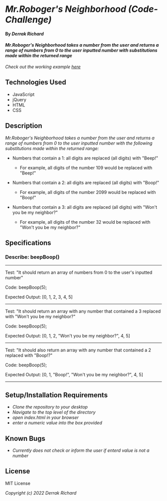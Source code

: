 

# _Mr.Roboger's Neighborhood (Code-Challenge)_

#### By _**Derrak Richard**_

#### _Mr.Roboger's Neighborhood takes a number from the user and returns a range of numbers from 0 to the user inputted number with substitutions made within the returned range_
_Check out the working example [here](https://derrak.github.io/-Mr.-Roboger-s-Neighborhood-Code-Challenge-/)_

## Technologies Used

* JavaScript
* jQuery
* HTML
* CSS


## Description

_Mr.Roboger's Neighborhood takes a number from the user and returns a range of numbers from 0 to the user inputted number with the following substitutions made within the returned range:_

* Numbers that contain a 1: all digits are replaced (all digits) with "Beep!"
            
  * For example, all digits of the number 109 would be replaced with "Beep!"

* Numbers that contain a 2: all digits are replaced (all digits) with "Boop!"
  
  * For example, all digits of the number 2099 would be replaced with "Boop!"

* Numbers that contain a 3: all digits are replaced (all digits) with "Won't you be my neighbor?"
  * For example, all digits of the number 32 would be replaced with "Won't you be my neighbor?"


## Specifications
### Describe: beepBoop()

---

Test: "It should return an array of numbers from 0 to the user's inputted number"

Code: beepBoop(5);

Expected Output: [0, 1, 2, 3, 4, 5]

---

Test: "It should return an array with any number that contained a 3 replaced with "Won't you be my neighbor?"

Code: beepBoop(5);

Expected Output: [0, 1, 2, "Won't you be my neighbor?", 4, 5]

---

Test: "It should also return an array with any number that contained a 2 replaced with "Boop!?"

Code: beepBoop(5);

Expected Output: [0, 1, "Boop!", "Won't you be my neighbor?", 4, 5]

---


## Setup/Installation Requirements

* _Clone the repository to your desktop_
* _Navigate to the top level of the directory_
* _open index.html in your browser_
* _enter a numeric value into the box provided_


## Known Bugs

* _Currently does not check or inform the user if enterd value is not a number_

## License
MIT License

_Copyright (c) 2022 Derrak Richard_

